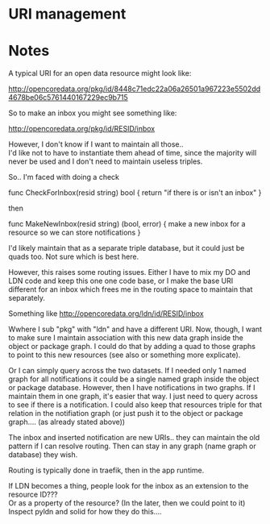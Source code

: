 # URI management


# Notes

A typical URI for an open data resource might look like:

http://opencoredata.org/pkg/id/8448c71edc22a06a26501a967223e5502dd4678be06c5761440167229ec9b715

So to make an inbox you might see something like:

http://opencoredata.org/pkg/id/RESID/inbox

However, I don't know if I want to maintain all those..  
I'd like not to have to instantiate them ahead of time, since the majority will never be used
and I don't need to maintain useless triples.  

So.. I'm faced with doing a check

func CheckForInbox(resid string) bool {
return "if there is or isn't an inbox"
}

then

func MakeNewInbox(resid string) (bool, error) {
make a new inbox for a resource so we can store notifications
}

I'd likely maintain that as a separate triple database, but it could just be quads too.
Not sure which is best here.  

However, this raises some routing issues.  Either I have to mix my DO and LDN code and 
keep this one one code base, or I make the base URI different for an inbox which frees
me in the routing space to maintain that separately. 

Something like
http://opencoredata.org/ldn/id/RESID/inbox

Wwhere I sub "pkg" with "ldn" and have a different URI.  Now, though, I want to make sure I maintain 
association with this new data graph inside the object or package graph.   I could do that by adding a quad 
to those graphs to point to this new resources (see also or something more explicate).

Or I can simply query across the two datasets.   If I needed only 1 named graph for all notifications 
it could be a single named graph inside the object or package database.   However, then I have notifications in 
two graphs.   If I maintain them in one graph, it's easier that way.   I just need to query across to see if 
there is a notification.   I could also keep that resources triple for that relation in the notifiation graph (or 
just push it to the object or package graph....   (as already stated above))

The inbox and inserted notification are new URIs..   they can maintain the old pattern if I can 
resolve routing.    Then can stay in any graph (name graph or database) they wish.

Routing is typically done in traefik, then in the app runtime.   

If LDN becomes a thing, people look for the inbox as an extension to the resource ID???  
Or as a property of the resource?  (In the later, then we could point to it)
Inspect pyldn and solid for how they do this....




